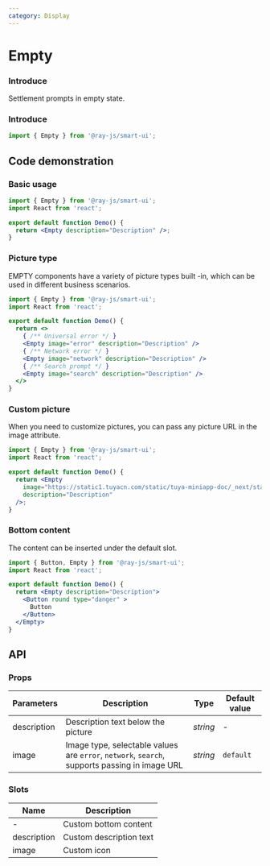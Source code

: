 ```yaml
---
category: Display
---
```


# Empty

### Introduce

Settlement prompts in empty state.

### Introduce

```jsx
import { Empty } from '@ray-js/smart-ui';
```

## Code demonstration

### Basic usage

```jsx
import { Empty } from '@ray-js/smart-ui';
import React from 'react';

export default function Demo() {
  return <Empty description="Description" />;
}
```

### Picture type

EMPTY components have a variety of picture types built -in, which can be used in different business scenarios.

```jsx
import { Empty } from '@ray-js/smart-ui';
import React from 'react';

export default function Demo() {
  return <>
    { /** Universal error */ }
    <Empty image="error" description="Description" />
    { /** Network error */ }
    <Empty image="network" description="Description" />
    { /** Search prompt */ }
    <Empty image="search" description="Description" />
  </>
}
```

### Custom picture

When you need to customize pictures, you can pass any picture URL in the image attribute.

```jsx
import { Empty } from '@ray-js/smart-ui';
import React from 'react';

export default function Demo() {
  return <Empty
    image="https://static1.tuyacn.com/static/tuya-miniapp-doc/_next/static/images/logo-small.png"
    description="Description"
  />;
}
```

### Bottom content

The content can be inserted under the default slot.

```jsx
import { Button, Empty } from '@ray-js/smart-ui';
import React from 'react';

export default function Demo() {
  return <Empty description="Description">
    <Button round type="danger" >
      Button
    </Button>
  </Empty>
}
```

## API

### Props

| Parameters  | Description                                                                                   | Type     | Default value |
| ----------- | --------------------------------------------------------------------------------------------- | -------- | ------------- |
| description | Description text below the picture                                                            | _string_ | -             |
| image       | Image type, selectable values are `error`, `network`, `search`, supports passing in image URL | _string_ | `default`     |

### Slots

| Name        | Description             |
| ----------- | ----------------------- |
| -           | Custom bottom content   |
| description | Custom description text |
| image       | Custom icon             |
